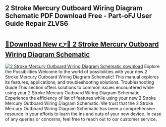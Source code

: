 ## 2 Stroke Mercury Outboard Wiring Diagram Schematic PDF Download Free - Part-oFJ User Guide Repair ZLVS6

# <h2><a href="http://dfu70bk.blite.top/?on=2+Stroke+Mercury+Outboard+Wiring+Diagram+Schematic">🔗Download New 👉🔴 2 Stroke Mercury Outboard Wiring Diagram Schematic</a></h2>

[![2 Stroke Mercury Outboard Wiring Diagram Schematic download](https://i.imgur.com/lujVjoI.png)](http://dfu70bk.blite.top/?on=2+Stroke+Mercury+Outboard+Wiring+Diagram+Schematic)
Explore the Possibilities Welcome to the world of possibilities with your new 2 Stroke Mercury Outboard Wiring Diagram Schematic! This manual explores its features, applications, and troubleshooting solutions. Troubleshooting Guide This section offers solutions to common issues encountered while using your 2 Stroke Mercury Outboard Wiring Diagram Schematic. Experience the efficiency of list of features while using your new 2 Stroke Mercury Outboard Wiring Diagram Schematic. We trust that the 2 Stroke Mercury Outboard Wiring Diagram Schematic has been a comprehensive resource in your efforts to learn the ins and outs of your new device. In case of any queries or concerns, feel free to reach out to our customer service.
